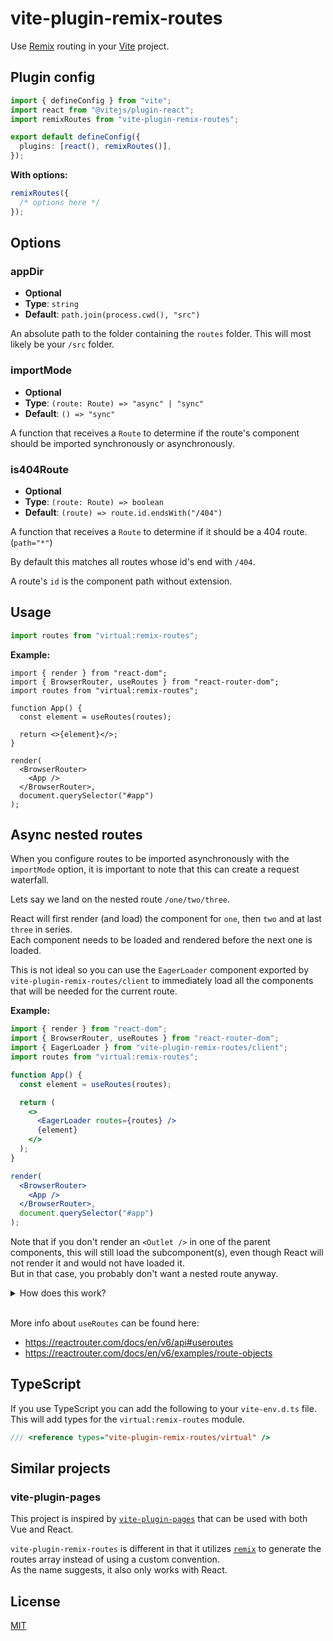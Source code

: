 # vite-plugin-remix-routes

Use [Remix](https://github.com/remix-run/remix) routing in your [Vite](https://github.com/vitejs/vite) project.

## Plugin config

```ts
import { defineConfig } from "vite";
import react from "@vitejs/plugin-react";
import remixRoutes from "vite-plugin-remix-routes";

export default defineConfig({
  plugins: [react(), remixRoutes()],
});
```

**With options:**

```ts
remixRoutes({
  /* options here */
});
```

## Options

### appDir

- **Optional**
- **Type**: `string`
- **Default**: `path.join(process.cwd(), "src")`

An absolute path to the folder containing the `routes` folder.
This will most likely be your `/src` folder.

### importMode

- **Optional**
- **Type**: `(route: Route) => "async" | "sync"`
- **Default**: `() => "sync"`

A function that receives a `Route` to determine if the route's component should be imported synchronously or asynchronously.

### is404Route

- **Optional**
- **Type**: `(route: Route) => boolean`
- **Default**: `(route) => route.id.endsWith("/404")`

A function that receives a `Route` to determine if it should be a 404 route. (`path="*"`)

By default this matches all routes whose id's end with `/404`.

A route's `id` is the component path without extension.

## Usage

```ts
import routes from "virtual:remix-routes";
```

**Example:**

```tsx
import { render } from "react-dom";
import { BrowserRouter, useRoutes } from "react-router-dom";
import routes from "virtual:remix-routes";

function App() {
  const element = useRoutes(routes);

  return <>{element}</>;
}

render(
  <BrowserRouter>
    <App />
  </BrowserRouter>,
  document.querySelector("#app")
);
```

## Async nested routes

When you configure routes to be imported asynchronously with the `importMode` option, it is important to note that this can create a request waterfall.

Lets say we land on the nested route `/one/two/three`.

React will first render (and load) the component for `one`, then `two` and at last `three` in series.\
Each component needs to be loaded and rendered before the next one is loaded.

This is not ideal so you can use the `EagerLoader` component exported by `vite-plugin-remix-routes/client` to immediately load all the components that will be needed for the current route.

**Example:**

```jsx
import { render } from "react-dom";
import { BrowserRouter, useRoutes } from "react-router-dom";
import { EagerLoader } from "vite-plugin-remix-routes/client";
import routes from "virtual:remix-routes";

function App() {
  const element = useRoutes(routes);

  return (
    <>
      <EagerLoader routes={routes} />
      {element}
    </>
  );
}

render(
  <BrowserRouter>
    <App />
  </BrowserRouter>,
  document.querySelector("#app")
);
```

Note that if you don't render an `<Outlet />` in one of the parent components, this will still load the subcomponent(s), even though React will not render it and would not have loaded it.\
But in that case, you probably don't want a nested route anyway.

<details>
<summary>How does this work?</summary>

[This is the code](https://github.com/vjee/vite-plugin-remix-routes/blob/main/lib/client/EagerLoader.ts) for `EagerLoader`.
It gets the current location with the `useLocation` hook and gets all the matching routes for that location with `matchRoutes`.
Then we loop over each of the matching routes and call it's `loader` method.

This `loader` method is added to async routes by `vite-plugin-remix-routes` and looks like this: `loader: () => import("./path/to/route/component")`.

This will start the download of the route component. When React tries to render it later on, it is already loaded or it reuses the pending request if it hasn't finished yet.

</details>
<br />

More info about `useRoutes` can be found here:

- https://reactrouter.com/docs/en/v6/api#useroutes
- https://reactrouter.com/docs/en/v6/examples/route-objects

## TypeScript

If you use TypeScript you can add the following to your `vite-env.d.ts` file.\
This will add types for the `virtual:remix-routes` module.

```ts
/// <reference types="vite-plugin-remix-routes/virtual" />
```

## Similar projects

### vite-plugin-pages

This project is inspired by [`vite-plugin-pages`](https://github.com/hannoeru/vite-plugin-pages)
that can be used with both Vue and React.

`vite-plugin-remix-routes` is different in that it utilizes [`remix`](https://github.com/remix-run/remix) to generate the routes array instead of using a custom convention.\
As the name suggests, it also only works with React.

## License

[MIT](https://github.com/vjee/vite-plugin-remix-routes/blob/main/LICENSE)
